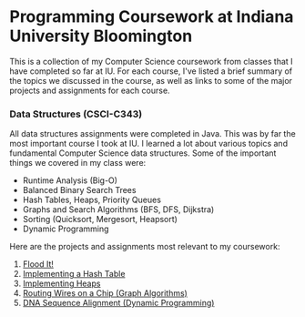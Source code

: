 # Programming Coursework at Indiana University Bloomington
This is a collection of my Computer Science coursework from classes that I have completed so far at IU.
For each course, I've listed a brief summary of the topics we discussed in the course, as well as links
to some of the major projects and assignments for each course.

### Data Structures (CSCI-C343)
All data structures assignments were completed in Java. This was by far the most
important course I took at IU. I learned a lot about various topics and fundamental
Computer Science data structures. Some of the important things we covered in my class
were:

- Runtime Analysis (Big-O)
- Balanced Binary Search Trees
- Hash Tables, Heaps, Priority Queues
- Graphs and Search Algorithms (BFS, DFS, Dijkstra)
- Sorting (Quicksort, Mergesort, Heapsort)
- Dynamic Programming

Here are the projects and assignments most relevant to my coursework:

1. [Flood It!](https://github.com/Larkenx/coursework/tree/master/data-structures/projects/FloodIt)
2. [Implementing a Hash Table](https://github.com/Larkenx/coursework/tree/master/data-structures/projects/HashTables)
3. [Implementing Heaps](https://github.com/Larkenx/coursework/tree/master/data-structures/projects/Heaps)
4. [Routing Wires on a Chip (Graph Algorithms)](https://github.com/Larkenx/coursework/tree/master/data-structures/projects/RoutingWires)
5. [DNA Sequence Alignment (Dynamic Programming)](https://github.com/Larkenx/coursework/tree/master/data-structures/projects/DNASequenceAlignment)
